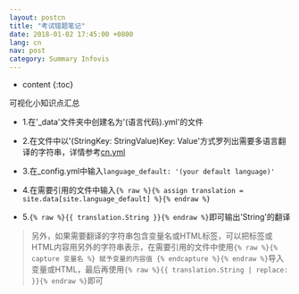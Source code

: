 ```yaml
---
layout: postcn
title: "考试错题笔记"
date: 2018-01-02 17:45:00 +0800
lang: cn
nav: post
category: Summary Infovis
---
```


* content
{:toc}

可视化小知识点汇总
<!-- more -->

- 1.在'_data'文件夹中创建名为'(语言代码).yml'的文件

- 2.在文件中以'(StringKey: StringValue)Key: Value'方式罗列出需要多语言翻译的字符串，详情参考[cn.yml][1]

- 3.在_config.yml中输入```language_default: '(your default language)'```

- 4.在需要引用的文件中输入```{% raw %}{% assign translation = site.data[site.language_default] %}{% endraw %}```

- 5.```{% raw %}{{ translation.String }}{% endraw %}```即可输出'String'的翻译

>另外，如果需要翻译的字符串包含变量名或HTML标签，可以把标签或HTML内容用另外的字符串表示，在需要引用的文件中使用```{% raw %}{% capture 变量名 %} 赋予变量的内容值 {% endcapture %}{% endraw %}```导入变量或HTML，最后再使用```{% raw %}{{ translation.String | replace: }}{% endraw %}```即可

[1]: https://github.com/joytou/joytou.github.io/blob/master/_data/cn.yml

